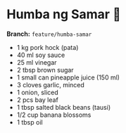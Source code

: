 # Humba ng Samar 🍯

**Branch:** `feature/humba-samar`

- 1 kg pork hock (pata)  
- 40 ml soy sauce  
- 25 ml vinegar  
- 2 tbsp brown sugar  
- 1 small can pineapple juice (150 ml)  
- 3 cloves garlic, minced  
- 1 onion, sliced  
- 2 pcs bay leaf  
- 1 tbsp salted black beans (tausi)  
- 1/2 cup banana blossoms  
- 1 tbsp oil
